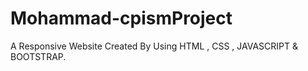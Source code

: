 # Mohammad-cpismProject
A Responsive Website Created By Using  HTML , CSS , JAVASCRIPT &amp; BOOTSTRAP.
